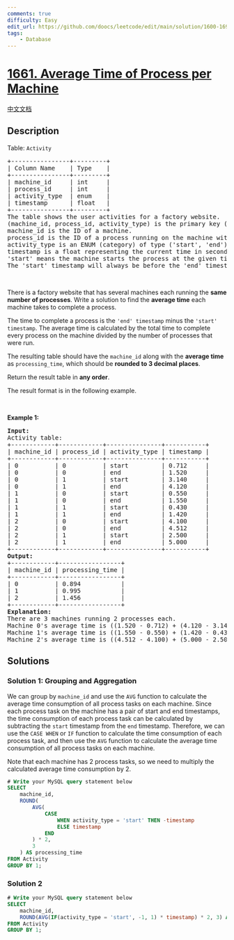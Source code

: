 ```yaml
---
comments: true
difficulty: Easy
edit_url: https://github.com/doocs/leetcode/edit/main/solution/1600-1699/1661.Average%20Time%20of%20Process%20per%20Machine/README_EN.md
tags:
    - Database
---
```


<!-- problem:start -->

# [1661. Average Time of Process per Machine](https://leetcode.com/problems/average-time-of-process-per-machine)

[中文文档](/solution/1600-1699/1661.Average%20Time%20of%20Process%20per%20Machine/README.md)

## Description

<p>Table: <code>Activity</code></p>

<pre>
+----------------+---------+
| Column Name    | Type    |
+----------------+---------+
| machine_id     | int     |
| process_id     | int     |
| activity_type  | enum    |
| timestamp      | float   |
+----------------+---------+
The table shows the user activities for a factory website.
(machine_id, process_id, activity_type) is the primary key (combination of columns with unique values) of this table.
machine_id is the ID of a machine.
process_id is the ID of a process running on the machine with ID machine_id.
activity_type is an ENUM (category) of type (&#39;start&#39;, &#39;end&#39;).
timestamp is a float representing the current time in seconds.
&#39;start&#39; means the machine starts the process at the given timestamp and &#39;end&#39; means the machine ends the process at the given timestamp.
The &#39;start&#39; timestamp will always be before the &#39;end&#39; timestamp for every (machine_id, process_id) pair.</pre>

<p>&nbsp;</p>

<p>There is a factory website that has several machines each running the <strong>same number of processes</strong>. Write a solution&nbsp;to find the <strong>average time</strong> each machine takes to complete a process.</p>

<p>The time to complete a process is the <code>&#39;end&#39; timestamp</code> minus the <code>&#39;start&#39; timestamp</code>. The average time is calculated by the total time to complete every process on the machine divided by the number of processes that were run.</p>

<p>The resulting table should have the <code>machine_id</code> along with the <strong>average time</strong> as <code>processing_time</code>, which should be <strong>rounded to 3 decimal places</strong>.</p>

<p>Return the result table in <strong>any order</strong>.</p>

<p>The result format is in the following example.</p>

<p>&nbsp;</p>
<p><strong class="example">Example 1:</strong></p>

<pre>
<strong>Input:</strong> 
Activity table:
+------------+------------+---------------+-----------+
| machine_id | process_id | activity_type | timestamp |
+------------+------------+---------------+-----------+
| 0          | 0          | start         | 0.712     |
| 0          | 0          | end           | 1.520     |
| 0          | 1          | start         | 3.140     |
| 0          | 1          | end           | 4.120     |
| 1          | 0          | start         | 0.550     |
| 1          | 0          | end           | 1.550     |
| 1          | 1          | start         | 0.430     |
| 1          | 1          | end           | 1.420     |
| 2          | 0          | start         | 4.100     |
| 2          | 0          | end           | 4.512     |
| 2          | 1          | start         | 2.500     |
| 2          | 1          | end           | 5.000     |
+------------+------------+---------------+-----------+
<strong>Output:</strong> 
+------------+-----------------+
| machine_id | processing_time |
+------------+-----------------+
| 0          | 0.894           |
| 1          | 0.995           |
| 2          | 1.456           |
+------------+-----------------+
<strong>Explanation:</strong> 
There are 3 machines running 2 processes each.
Machine 0&#39;s average time is ((1.520 - 0.712) + (4.120 - 3.140)) / 2 = 0.894
Machine 1&#39;s average time is ((1.550 - 0.550) + (1.420 - 0.430)) / 2 = 0.995
Machine 2&#39;s average time is ((4.512 - 4.100) + (5.000 - 2.500)) / 2 = 1.456
</pre>

## Solutions

<!-- solution:start -->

### Solution 1: Grouping and Aggregation

We can group by `machine_id` and use the `AVG` function to calculate the average time consumption of all process tasks on each machine. Since each process task on the machine has a pair of start and end timestamps, the time consumption of each process task can be calculated by subtracting the `start` timestamp from the `end` timestamp. Therefore, we can use the `CASE WHEN` or `IF` function to calculate the time consumption of each process task, and then use the `AVG` function to calculate the average time consumption of all process tasks on each machine.

Note that each machine has $2$ process tasks, so we need to multiply the calculated average time consumption by $2$.

<!-- tabs:start -->

```sql
# Write your MySQL query statement below
SELECT
    machine_id,
    ROUND(
        AVG(
            CASE
                WHEN activity_type = 'start' THEN -timestamp
                ELSE timestamp
            END
        ) * 2,
        3
    ) AS processing_time
FROM Activity
GROUP BY 1;
```

<!-- tabs:end -->

<!-- solution:end -->

<!-- solution:start -->

### Solution 2

<!-- tabs:start -->

```sql
# Write your MySQL query statement below
SELECT
    machine_id,
    ROUND(AVG(IF(activity_type = 'start', -1, 1) * timestamp) * 2, 3) AS processing_time
FROM Activity
GROUP BY 1;
```

<!-- tabs:end -->

<!-- solution:end -->

<!-- problem:end -->
